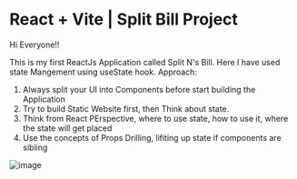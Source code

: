# React + Vite | Split Bill Project 
Hi Everyone!!

This is my first ReactJs Application called Split N's Bill. Here I have used state Mangement using useState hook.
Approach:
1. Always split your UI into Components before start building the Application
2. Try to build Static Website first, then Think about state.
3. Think from React PErspective, where to use state, how to use it, where the state will get placed
4. Use the concepts of Props Drilling, lifiting up state if components are sibling

![image](https://github.com/mohittsharma475/SplitBill/assets/72885719/7a018fed-d637-4e8c-bc76-bbf5e7b24799)


